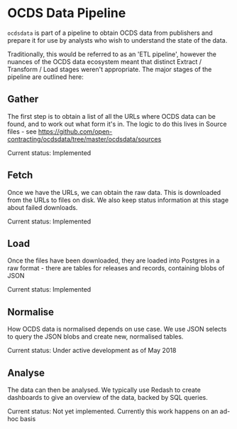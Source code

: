 OCDS Data Pipeline
==================

`ocdsdata` is part of a pipeline to obtain OCDS data from publishers and prepare it for use by analysts who wish to understand the state of the data.

Traditionally, this would be referred to as an 'ETL pipeline', however the nuances of the OCDS data ecosystem meant that distinct Extract / Transform / Load stages weren't appropriate. The major stages of the pipeline are outlined here:

Gather
------

The first step is to obtain a list of all the URLs where OCDS data can be found, and to work out what form it's in. The logic to do this lives in Source files - see https://github.com/open-contracting/ocdsdata/tree/master/ocdsdata/sources

Current status: Implemented

Fetch
-----

Once we have the URLs, we can obtain the raw data. This is downloaded from the URLs to files on disk. We also keep status information at this stage about failed downloads.

Current status: Implemented

Load
----

Once the files have been downloaded, they are loaded into Postgres in a raw format - there are tables for releases and records, containing blobs of JSON

Current status: Implemented

Normalise
---------

How OCDS data is normalised depends on use case. We use JSON selects to query the JSON blobs and create new, normalised tables.

Current status: Under active development as of May 2018

Analyse
-------

The data can then be analysed. We typically use Redash to create dashboards to give an overview of the data, backed by SQL queries.

Current status: Not yet implemented. Currently this work happens on an ad-hoc basis
